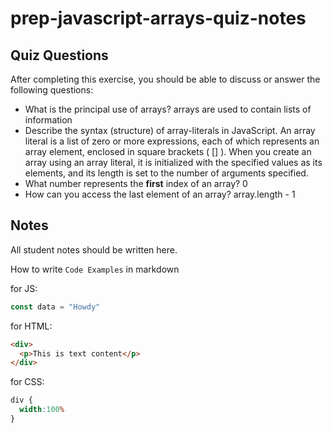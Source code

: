 # prep-javascript-arrays-quiz-notes



## Quiz Questions

After completing this exercise, you should be able to discuss or answer the following questions:

- What is the principal use of arrays?
arrays are used to contain lists of information
- Describe the syntax (structure) of array-literals in JavaScript.
An array literal is a list of zero or more expressions, each of which represents an array element, enclosed in square brackets ( [] ). When you create an array using an array literal, it is initialized with the specified values as its elements, and its length is set to the number of arguments specified.
- What number represents the **first** index of an array?
0
- How can you access the last element of an array?
array.length - 1

## Notes

All student notes should be written here.


How to write `Code Examples` in markdown

for JS:
```javascript
const data = "Howdy"
```

for HTML:
```html
<div>
  <p>This is text content</p>
</div>
```

for CSS:
```css
div {
  width:100%
}
```
